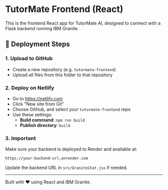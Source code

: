 
# TutorMate Frontend (React)

This is the frontend React app for TutorMate AI, designed to connect with a Flask backend running IBM Granite.

## 🚀 Deployment Steps

### 1. Upload to GitHub
- Create a new repository (e.g. `tutormate-frontend`)
- Upload all files from this folder to that repository

### 2. Deploy on Netlify
- Go to https://netlify.com
- Click "New site from Git"
- Choose GitHub, and select your `tutormate-frontend` repo
- Use these settings:
  - **Build command**: `npm run build`
  - **Publish directory**: `build`

### 3. Important
Make sure your backend is deployed to Render and available at:

```
https://your-backend-url.onrender.com
```

Update the backend URL in `src/GraniteChat.jsx` if needed.

---
Built with ❤️ using React and IBM Granite.
